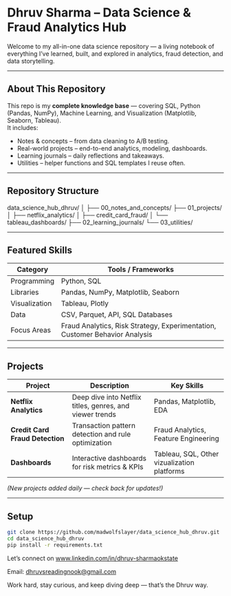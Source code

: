 # Dhruv Sharma – Data Science & Fraud Analytics Hub  

Welcome to my all-in-one data science repository — a living notebook of everything I’ve learned, built, and explored in analytics, fraud detection, and data storytelling.

---

##  About This Repository  

This repo is my **complete knowledge base** — covering SQL, Python (Pandas, NumPy), Machine Learning, and Visualization (Matplotlib, Seaborn, Tableau).  
It includes:
- Notes & concepts – from data cleaning to A/B testing.
- Real-world projects – end-to-end analytics, modeling, dashboards.
- Learning journals – daily reflections and takeaways.
- Utilities – helper functions and SQL templates I reuse often.

---

## Repository Structure  
data_science_hub_dhruv/
│
├── 00_notes_and_concepts/
├── 01_projects/
│ ├── netflix_analytics/
│ ├── credit_card_fraud/
│ └── tableau_dashboards/
├── 02_learning_journals/
└── 03_utilities/


---

## Featured Skills  

| Category | Tools / Frameworks |
|-----------|--------------------|
| Programming | Python, SQL |
| Libraries | Pandas, NumPy, Matplotlib, Seaborn |
| Visualization | Tableau, Plotly |
| Data | CSV, Parquet, API, SQL Databases |
| Focus Areas | Fraud Analytics, Risk Strategy, Experimentation, Customer Behavior Analysis |

---

## Projects  

| Project | Description | Key Skills |
|----------|--------------|-------------|
| **Netflix Analytics** | Deep dive into Netflix titles, genres, and viewer trends | Pandas, Matplotlib, EDA |
| **Credit Card Fraud Detection** | Transaction pattern detection and rule optimization | Fraud Analytics, Feature Engineering |
| **Dashboards** | Interactive dashboards for risk metrics & KPIs | Tableau, SQL, Other vizualization platforms |

*(New projects added daily — check back for updates!)*

---

## Setup  

```bash
git clone https://github.com/madwolfslayer/data_science_hub_dhruv.git
cd data_science_hub_dhruv
pip install -r requirements.txt
```
Let’s connect on www.linkedin.com/in/dhruv-sharmaokstate

Email: dhruvsreadingnook@gmail.com

Work hard, stay curious, and keep diving deep — that’s the Dhruv way.



